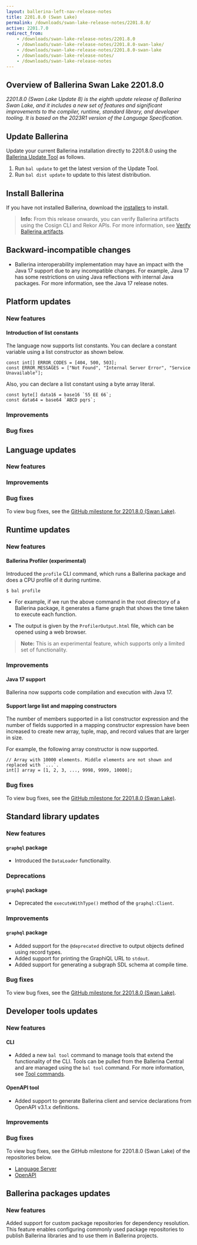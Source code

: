 ```yaml
---
layout: ballerina-left-nav-release-notes
title: 2201.8.0 (Swan Lake) 
permalink: /downloads/swan-lake-release-notes/2201.8.0/
active: 2201.7.0
redirect_from: 
    - /downloads/swan-lake-release-notes/2201.8.0
    - /downloads/swan-lake-release-notes/2201.8.0-swan-lake/
    - /downloads/swan-lake-release-notes/2201.8.0-swan-lake
    - /downloads/swan-lake-release-notes/
    - /downloads/swan-lake-release-notes
---
```


## Overview of Ballerina Swan Lake 2201.8.0

<em>2201.8.0 (Swan Lake Update 8) is the eighth update release of Ballerina Swan Lake, and it includes a new set of features and significant improvements to the compiler, runtime, standard library, and developer tooling. It is based on the 2023R1 version of the Language Specification.</em> 

## Update Ballerina

Update your current Ballerina installation directly to 2201.8.0 using the [Ballerina Update Tool](/learn/cli-documentation/update-tool/) as follows.

1. Run `bal update` to get the latest version of the Update Tool.
2. Run `bal dist update` to update to this latest distribution.

## Install Ballerina

If you have not installed Ballerina, download the [installers](/downloads/#swanlake) to install.

>**Info:** From this release onwards, you can verify Ballerina artifacts using the Cosign CLI and Rekor APIs. For more information, see [Verify Ballerina artifacts](/downloads/verify-ballerina-artifacts).

## Backward-incompatible changes

- Ballerina interoperability implementation may have an impact with the Java 17 support due to any incompatible changes. For example, Java 17 has some restrictions on using Java reflections with internal Java packages. For more information, see the Java 17 release notes.

## Platform updates

### New features

#### Introduction of list constants

The language now supports list constants. You can declare a constant variable using a list constructor as shown below.

```ballerina
const int[] ERROR_CODES = [404, 500, 503];
const ERROR_MESSAGES = ["Not Found", "Internal Server Error", "Service Unavailable"];
```

Also, you can declare a list constant using a byte array literal.

```ballerina
const byte[] data16 = base16 `55 EE 66`;
const data64 = base64 `ABCD pqrs`;
```

### Improvements

### Bug fixes

## Language updates

### New features

### Improvements

### Bug fixes

To view bug fixes, see the [GitHub milestone for 2201.8.0 (Swan Lake)](https://github.com/ballerina-platform/ballerina-lang/issues?q=is%3Aissue+label%3ATeam%2FCompilerFE+milestone%3A2201.8.0+is%3Aclosed+label%3AType%2FBug).

## Runtime updates

### New features

#### Ballerina Profiler (experimental)

Introduced the `profile` CLI command, which runs a Ballerina package and does a CPU profile of it during runtime.

```
$ bal profile
```

- For example, if we run the above command in the root directory of a Ballerina package, it generates a flame graph that shows the time taken to execute each function.

- The output is given by the `ProfilerOutput.html` file, which can be opened using a web browser.

>**Note:** This is an experimental feature, which supports only a limited set of functionality.

### Improvements

#### Java 17 support

Ballerina now supports code compilation and execution with Java 17.

#### Support large list and mapping constructors

The number of members supported in a list constructor expression and the number of fields supported in a mapping constructor expression have been increased to create new array, tuple, map, and record values that are larger in size.

For example, the following array constructor is now supported.

```ballerina
// Array with 10000 elements. Middle elements are not shown and replaced with `...`.
int[] array = [1, 2, 3, ..., 9998, 9999, 10000];
```

### Bug fixes

To view bug fixes, see the [GitHub milestone for 2201.8.0 (Swan Lake)](https://github.com/ballerina-platform/ballerina-lang/issues?q=is%3Aissue+milestone%3A2201.8.0+label%3ATeam%2FjBallerina+label%3AType%2FBug+is%3Aclosed).

## Standard library updates

### New features

#### `graphql` package

- Introduced the `DataLoader` functionality.

### Deprecations

#### `graphql` package

- Deprecated the `executeWithType()` method of the `graphql:Client`.

### Improvements

#### `graphql` package

- Added support for the `@deprecated` directive to output objects defined using record types.
- Added support for printing the GraphiQL URL to `stdout`.
- Added support for generating a subgraph SDL schema at compile time.

### Bug fixes

To view bug fixes, see the [GitHub milestone for 2201.8.0 (Swan Lake)](https://github.com/ballerina-platform/ballerina-standard-library/issues?q=is%3Aclosed+is%3Aissue+milestone%3A%222201.8.0%22+label%3AType%2FBug).

## Developer tools updates

### New features

#### CLI

- Added a new `bal tool` command to manage tools that extend the functionality of the CLI. Tools can be pulled from the Ballerina Central and are managed using the `bal tool` command. For more information, see [Tool commands](https://ballerina.io/learn/cli-documentation/cli-commands/#tool-commands).

#### OpenAPI tool
- Added support to generate Ballerina client and service declarations from OpenAPI v3.1.x definitions.

### Improvements

### Bug fixes

To view bug fixes, see the GitHub milestone for 2201.8.0 (Swan Lake) of the repositories below.

- [Language Server](https://github.com/ballerina-platform/ballerina-lang/issues?q=is%3Aissue+label%3ATeam%2FLanguageServer+milestone%3A2201.8.0+is%3Aclosed+label%3AType%2FBug)
- [OpenAPI](https://github.com/ballerina-platform/openapi-tools/issues?q=is%3Aissue+label%3AType%2FBug+milestone%3A%22Swan+Lake+2201.8.0%22+is%3Aclosed)

## Ballerina packages updates

### New features

Added support for custom package repositories for dependency resolution. This feature enables configuring commonly used package repositories to publish Ballerina libraries and to use them in Ballerina projects. 